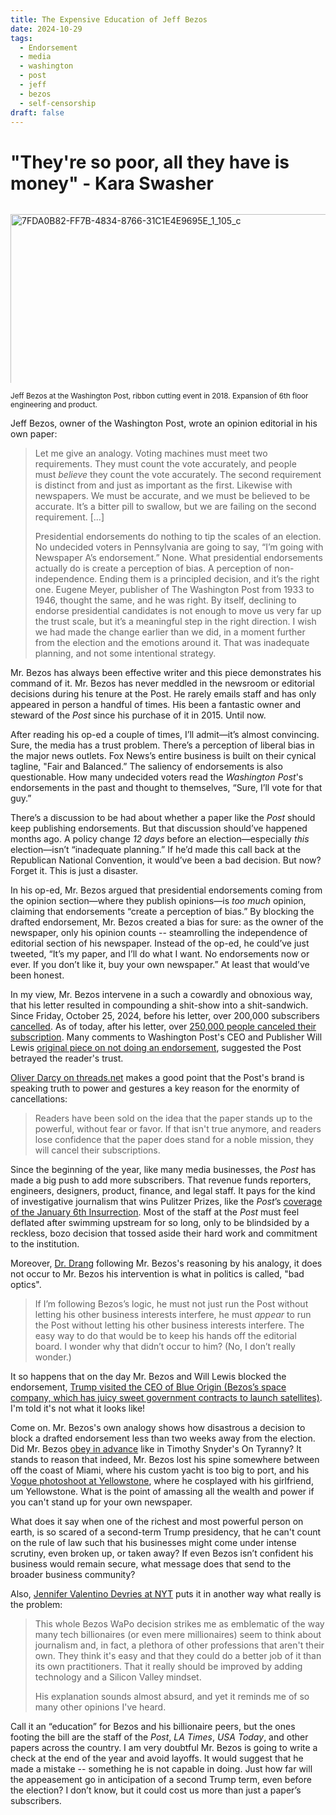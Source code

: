 ```yaml
---
title: The Expensive Education of Jeff Bezos
date: 2024-10-29
tags:
  - Endorsement
  - media
  - washington
  - post
  - jeff
  - bezos
  - self-censorship
draft: false
---
```

# "They're so poor, all they have is money" - Kara Swasher

<style>.embed-container { position: relative; padding-bottom: 56.25%; height: 0; overflow: hidden; max-width: 100%; } .embed-container iframe, .embed-container object, .embed-container embed { position: absolute; top: 0; left: 0; width: 100%; height: 100%; }</style><div class='embed-container'>
<a data-flickr-embed="true" data-footer="true" href="https://www.flickr.com/photos/davidchicopham/54110938349/in/datetaken/" title="7FDA0B82-FF7B-4834-8766-31C1E4E9695E_1_105_c"><img src="https://live.staticflickr.com/65535/54110938349_3c4acc8d39_b.jpg" width="1024" height="768" alt="7FDA0B82-FF7B-4834-8766-31C1E4E9695E_1_105_c"/></a><script async src="//embedr.flickr.com/assets/client-code.js" charset="utf-8"></script></div></style>
<caption><small>Jeff Bezos at the Washington Post, ribbon cutting event in 2018. Expansion of 6th floor engineering and product.</small></caption>


Jeff Bezos, owner of the Washington Post, wrote an opinion editorial in his own paper:

> Let me give an analogy. Voting machines must meet two requirements. They must count the vote accurately, and people must _believe_ they count the vote accurately. The second requirement is distinct from and just as important as the first. Likewise with newspapers. We must be accurate, and we must be believed to be accurate. It’s a bitter pill to swallow, but we are failing on the second requirement. [...]
>
> Presidential endorsements do nothing to tip the scales of an election. No undecided voters in Pennsylvania are going to say, “I’m going with Newspaper A’s endorsement.” None. What presidential endorsements actually do is create a perception of bias. A perception of non-independence. Ending them is a principled decision, and it’s the right one. Eugene Meyer, publisher of The Washington Post from 1933 to 1946, thought the same, and he was right. By itself, declining to endorse presidential candidates is not enough to move us very far up the trust scale, but it’s a meaningful step in the right direction. I wish we had made the change earlier than we did, in a moment further from the election and the emotions around it. That was inadequate planning, and not some intentional strategy.

Mr. Bezos has always been effective writer and this piece demonstrates his command of it. Mr. Bezos has never meddled in the newsroom or editorial decisions during his tenure at the Post. He rarely emails staff and has only appeared in person a handful of times. His been a fantastic owner and steward of the *Post* since his purchase of it in 2015. Until now.

After reading his op-ed a couple of times, I’ll admit—it’s almost convincing. Sure, the media has a trust problem. There’s a perception of liberal bias in the major news outlets. Fox News’s entire business is built on their cynical tagline, "Fair and Balanced.” The saliency of endorsements is also questionable. How many undecided voters read the _Washington Post_'s endorsements in the past and thought to themselves, “Sure, I’ll vote for that guy.”

There’s a discussion to be had about whether a paper like the _Post_ should keep publishing endorsements. But that discussion should’ve happened months ago. A policy change *12 days* before an election—especially _this_ election—isn’t “inadequate planning.” If he’d made this call back at the Republican National Convention, it would’ve been a bad decision. But now? Forget it. This is just a disaster.

In his op-ed, Mr. Bezos argued that presidential endorsements coming from the opinion section—where they publish opinions—is _too much_ opinion, claiming that endorsements “create a perception of bias.”  By blocking the drafted endorsement, Mr. Bezos created a bias for sure: as the owner of the newspaper, only his opinion counts -- steamrolling the independence of editorial section of his newspaper. Instead of the op-ed, he could’ve just tweeted, “It’s my paper, and I’ll do what I want. No endorsements now or ever. If you don’t like it, buy your own newspaper.” At least that would’ve been honest.

In my view, Mr. Bezos intervene in a such a cowardly and obnoxious way, that his letter resulted in compounding a shit-show into a shit-sandwich. Since Friday, October 25, 2024, before his letter, over 200,000 subscribers [cancelled](https://www.npr.org/2024/10/28/nx-s1-5168416/washington-post-bezos-endorsement-president-cancellations-resignations). As of today, after his letter, over [250,000 people canceled their subscription](https://www.npr.org/2024/10/29/nx-s1-5170939/more-than-250-000-subscribers-have-left-washington-post-over-withheld-endorsement). Many comments to Washington Post's CEO and Publisher Will Lewis [original piece on not doing an endorsement](https://www.washingtonpost.com/opinions/2024/10/25/washington-post-endorsement/), suggested the Post betrayed the reader's trust.

 [Oliver Darcy on threads.net](https://www.threads.net/@oliverdarcy/post/DBmEORlvYbh?xmt=AQGzSDA4ApAHGaEAd18jyYGZTBQBEsOR65zHjjtyw_DxXw) makes a good point that the Post's brand is speaking truth to power and gestures a key reason for the enormity of cancellations:

> Readers have been sold on the idea that the paper stands up to the powerful, without fear or favor. If that isn't true anymore, and readers lose confidence that the paper does stand for a noble mission, they will cancel their subscriptions.

Since the beginning of the year, like many media businesses, the _Post_ has made a big push to add more subscribers. That revenue funds reporters, engineers, designers, product, finance, and legal staff. It pays for the kind of investigative journalism that wins Pulitzer Prizes, like the _Post_’s [coverage of the January 6th Insurrection](https://www.washingtonpost.com/media/2022/05/09/washington-post-wins-pulitzer-prize-jan-6-coverage/).  Most of the staff at the _Post_ must feel deflated after swimming upstream for so long, only to be blindsided by a reckless, bozo decision that tossed aside their hard work and commitment to the institution.

Moreover, [Dr. Drang](https://fosstodon.org/@drdrang/113387991801308851) following Mr. Bezos's reasoning by his analogy, it does not occur to Mr. Bezos his intervention is what in politics is called, "bad optics".

> If I’m following Bezos’s logic, he must not just run the Post without letting his other business interests interfere, he must *appear* to run the Post without letting his other business interests interfere. The easy way to do that would be to keep his hands off the editorial board. I wonder why that didn’t occur to him? (No, I don’t really wonder.)

It so happens that on the day Mr. Bezos and Will Lewis blocked the endorsement, [Trump visited the CEO of Blue Origin (Bezos’s space company, which has juicy sweet government contracts to launch satellites)]((https://www.thedailybeast.com/is-this-the-reason-jeff-bezos-owned-washington-post-didnt-endorse-kamala-harris-blue-origin-donald-trump/)). I'm told it's not what it looks like!

Come on. Mr. Bezos's own analogy shows how disastrous a decision to block a drafted endorsement less than two weeks away from the election. Did Mr. Bezos [obey in advance](https://snyder.substack.com/p/obeying-in-advance) like in Timothy Snyder's On Tyranny? It stands to reason that indeed, Mr. Bezos lost his spine somewhere between off the coast of Miami, where his custom yacht is too big to port, and his  [Vogue photoshoot at Yellowstone](https://slate.com/human-interest/2023/11/jeff-bezos-and-lauren-sanchez-vogue-photoshoot.html), where he cosplayed with his girlfriend, um Yellowstone.  What is the point of amassing all the wealth and power if you can't stand up for your own newspaper.

What does it say when one of the richest and most powerful person on earth, is so scared of a second-term Trump presidency, that he can't count on the rule of law such that his businesses might come under intense scrutiny, even broken up, or taken away? If even Bezos isn’t confident his business would remain secure, what message does that send to the broader business community?

Also, [Jennifer Valentino Devries at NYT](https://www.threads.net/@jenvalentino_nyt/post/DBtsrqLObvS?xmt=AQGzSDA4ApAHGaEAd18jyYGZTBQBEsOR65zHjjtyw_DxXw) puts it in another way what really is the problem:

> This whole Bezos WaPo decision strikes me as emblematic of the way many tech billionaires (or even mere millionaires) seem to think about journalism and, in fact, a plethora of other professions that aren't their own. They think it's easy and that they could do a better job of it than its own practitioners. That it really should be improved by adding technology and a Silicon Valley mindset.
 >
 >His explanation sounds almost absurd, and yet it reminds me of so many other opinions I've heard.

Call it an “education” for Bezos and his billionaire peers, but the ones footing the bill are the staff of the _Post_, _LA Times_, _USA Today_, and other papers across the country. I am very doubtful Mr. Bezos is going to write a check at the end of the year and avoid layoffs. It would suggest that he made a mistake -- something he is not capable in doing. Just how far will the appeasement go in anticipation of a second Trump term, even before the election? I don’t know, but it could cost us more than just a paper’s subscribers.






